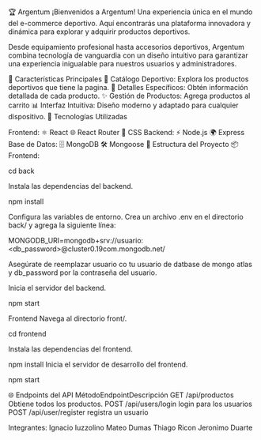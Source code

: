 🏆 Argentum
¡Bienvenidos a Argentum! Una experiencia única en el mundo del e-commerce deportivo. Aquí encontrarás una plataforma innovadora y dinámica para explorar y adquirir productos deportivos.

Desde equipamiento profesional hasta accesorios deportivos, Argentum combina tecnología de vanguardia con un diseño intuitivo para garantizar una experiencia inigualable para nuestros usuarios y administradores.

🌟 Características Principales
🎯 Catálogo Deportivo: Explora los productos deportivos que tiene la pagina.
📄 Detalles Específicos: Obtén información detallada de cada producto.
✨ Gestión de Productos: Agrega productos al carrito 
📊 Interfaz Intuitiva: Diseño moderno y adaptado  para cualquier dispositivo.
🚀 Tecnologías Utilizadas

Frontend:
⚛️ React
🌐 React Router
🎨 CSS
Backend:
⚡ Node.js
🌍 Express
Base de Datos:
🗄️ MongoDB
🛠️ Mongoose
📂 Estructura del Proyecto
📦 Frontend:

cd back

Instala las dependencias del backend.

npm install

Configura las variables de entorno. Crea un archivo .env en el directorio back/ y agrega la siguiente línea:

MONGODB_URI=mongodb+srv://usuario:<db_password>@cluster0.19com.mongodb.net/


Asegúrate de reemplazar usuario co tu usuario de datbase de mongo atlas y db_password por la contraseña del usuario.

Inicia el servidor del backend.

npm start

Frontend
Navega al directorio front/.

cd frontend

Instala las dependencias del frontend.

npm install
Inicia el servidor de desarrollo del frontend.

npm start

🌐 Endpoints del API
MétodoEndpointDescripción
GET /api/productos Obtiene todos los productos.
POST /api/users/login  login para los usuarios
POST /api/user/register registra un usuario

Integrantes: 
Ignacio Iuzzolino
Mateo Dumas
Thiago Ricon
Jeronimo Duarte

